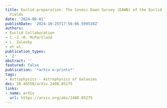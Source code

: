 ```yaml
---
title: Euclid preparation. The Cosmic Dawn Survey (DAWN) of the Euclid Deep and Auxiliary
  Fields
date: '2024-08-01'
publishDate: '2024-10-25T17:56:06.599538Z'
authors:
- Euclid Collaboration
- C.~J.~R. McPartland
- L. Zalesky
- et al.
publication_types:
- '2'
abstract: ''
featured: false
publication: '*arXiv e-prints*'
tags:
- Astrophysics - Astrophysics of Galaxies
doi: 10.48550/arXiv.2408.05275
links:
- name: arXiv
  url: https://arxiv.org/abs/2408.05275
---
```

